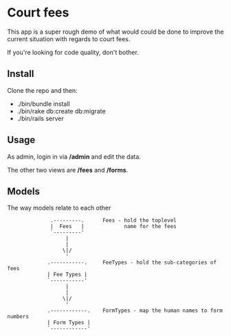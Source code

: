 # Court fees

This app is a super rough demo of what would could be done to improve
the current situation with regards to court fees.

If you're looking for code quality, don't bother.

## Install

Clone the repo and then:

* ./bin/bundle install
* ./bin/rake db:create db:migrate
* ./bin/rails server

## Usage

As admin, login in via **/admin** and edit the data.

The other two views are **/fees** and **/forms**.

## Models

The way models relate to each other

```
              .---------.      Fees - hold the toplevel
              |  Fees   |             name for the fees
              `---------'
                   |
                   |
                  \|/
                   '
             .-----------.     FeeTypes - hold the sub-categories of fees
             | Fee Types |
             `-----------'
                   |
                   |
                  \|/
                   '
             .------------.    FormTypes - map the human names to form numbers
             | Form Types |
             `------------'
```

